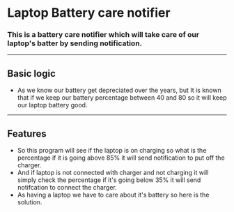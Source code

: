 # Laptop Battery care notifier
### This is a battery care notifier which will take care of our laptop's batter by sending notification.
---
## Basic logic
- As we know our battery get depreciated over the years, but It is known that if we keep our battery percentage between 40 and 80 so it will keep our laptop battery good. 
---
## Features
- So this program will see if the laptop is on charging so what is the percentage if it is going above 85% it will send notification to put off the charger.
- And if laptop is not connected with charger and not charging it will simply check the percentage if it's going below 35% it will send notifcation to connect the charger.
- As having a laptop we have to care about it's battery so here is the solution.
